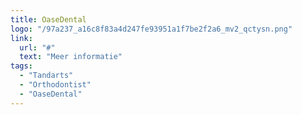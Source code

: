 ```yaml
---
title: OaseDental
logo: "/97a237_a16c8f83a4d247fe93951a1f7be2f2a6_mv2_qctysn.png"
link:
  url: "#"
  text: "Meer informatie"
tags:
  - "Tandarts"
  - "Orthodontist"
  - "OaseDental"
---
```

